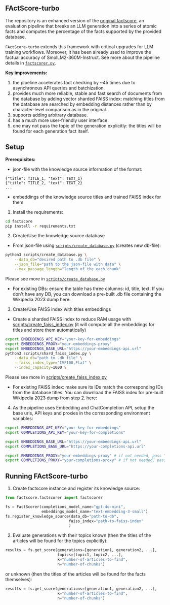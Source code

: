 ## FActScore-turbo
The repository is an enhanced version of the [original factscore](https://github.com/shmsw25/FActScore), an evaluation pipeline that breaks an LLM generation into a series of atomic facts and computes the percentage of the facts supported by the provided database. 

``FActScore-turbo`` extends this framework with critical upgrades for LLM training workflows. Moreover, it has been already used to improve the factual accuracy of SmolLM2-360M-Instruct. 
See more about the pipeline details in [``factscorer.py``](https://github.com/ntyazh/factscore/blob/main/factscore/factscorer.py).

**Key improvements:**
1. the pipeline accelerates fact checking by ~45 times due to asynchronous API queries and batchization.
2. provides much more reliable, stable and fast search of documents from the database by adding vector sharded FAISS index: matching titles from the database are searched by embedding distances rather than by character-level comparison as in the original.
3. supports adding arbitrary database.
4. has a much more user-friendly user interface.
5. one may not pass the topic of the generation explicitly: the titles will be found for each generation fact itself.

## Setup
**Prerequisites:**
* json-file with the knowledge source information of the format:
```
{"title": TITLE_1, "text": TEXT_1}
{"title": TITLE_2, "text": TEXT_2}
...
```
* embeddings of the knowledge source titles and trained FAISS index for them

1. Install the requirements:
```bash
cd factscore
pip install -r requirements.txt
```
2. Create/Use the knowledge source database

* From json-file using [``scripts/create_database.py``](https://github.com/ntyazh/factscore/blob/main/scripts/create_database.py) (creates new db-file):

```bash
python3 scripts/create_database.py \
    --data_db="desired path to .db file" \
    --json_file="path to the json-file with data" \
    --max_passage_length="length of the each chunk"
```
Please see more in [``scripts/create_database.py``](https://github.com/ntyazh/factscore/blob/main/scripts/create_database.py)

* For existing DBs: ensure the table has three columns: id, title, text.
If you don't have any DB, you can download a pre-built .db file containing the Wikipedia 2023 dump here:

3. Create/Use FAISS index with titles embeddings

* Create a sharded FAISS index to reduce RAM usage with [scripts/create_faiss_index.py](https://github.com/ntyazh/factscore/blob/main/scripts/create_faiss_index.py) (it will compute all the embeddings for titles and store them automatically)

```bash
export EMBEDDINGS_API_KEY="your-key-for-embeddings"
export EMBEDDINGS_PROXY="your-embeddings-proxy"
export EMBEDDINGS_BASE_URL="https://your-embeddings-api.url"
python3 scripts/shard_faiss_index.py \
    --data_db="path to .db file" \
    --faiss_index_type="IVF100,Flat" \
    --index_capacity=1000 \
```
Please see more in [scripts/create_faiss_index.py](https://github.com/ntyazh/factscore/blob/main/scripts/create_faiss_index.py)

* For existing FAISS index: make sure its IDs match the corresponding IDs from the database titles.
You can download the FAISS index for pre-built Wikipedia 2023 dump from step 2. here:

4. As the pipeline uses Embedding and ChatCompletion API, setup the base urls, API keys and proxies in the corresponding environment variables:
```bash
export EMBEDDINGS_API_KEY="your-key-for-embeddings"
export COMPLETIONS_API_KEY="your-key-for-completions"

export EMBEDDINGS_BASE_URL="https://your-embeddings-api.url"
export COMPLETIONS_BASE_URL="https://your-completions-api.url"

export EMBEDDINGS_PROXY="your-embeddings-proxy" # if not needed, pass "None"
export COMPLETIONS_PROXY="your-completions-proxy" # if not needed, pass "None"
```

## Running FActScore-turbo


1. Create factscore instance and register its knowledge source:

```python
from factscore.factscorer import factscorer

fs = FactScorer(completions_model_name="gpt-4o-mini",
                embeddings_model_name="text-embedding-3-small")
fs.register_knowledge_source(data_db="path-to-db",
                            faiss_index="path-to-faiss-index"
                            )

```

2. Evaluate generations with their topics known (then the titles of the articles will be found for the topics explicitly):

```python
results = fs.get_score(generations=[generation1, generation2, ...], 
                       topics=[topic1, topic2, ...], 
                       k="number-of-articles-to-find", 
                       n="number-of-chunks")
```

or unknown (then the titles of the articles will be found for the facts themselves):

```python
results = fs.get_score(generations=[generation1, generation2, ...], 
                       k="number-of-articles-to-find", 
                       n="number-of-chunks")
```


